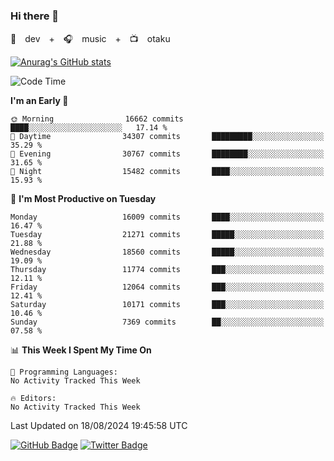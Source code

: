### Hi there 👋

🚀　dev　+　🎧　music　+　📺　otaku


[![Anurag's GitHub stats](https://github-readme-stats.vercel.app/api?username=koheitasaka&count_private=true&show_icons=true&theme=monokai)](https://github.com/koheitasaka/github-readme-stats)

<!--START_SECTION:waka-->
![Code Time](http://img.shields.io/badge/Code%20Time-1%2C161%20hrs%2023%20mins-blue)

**I'm an Early 🐤** 

```text
🌞 Morning                16662 commits       ████░░░░░░░░░░░░░░░░░░░░░   17.14 % 
🌆 Daytime                34307 commits       █████████░░░░░░░░░░░░░░░░   35.29 % 
🌃 Evening                30767 commits       ████████░░░░░░░░░░░░░░░░░   31.65 % 
🌙 Night                  15482 commits       ████░░░░░░░░░░░░░░░░░░░░░   15.93 % 
```
📅 **I'm Most Productive on Tuesday** 

```text
Monday                   16009 commits       ████░░░░░░░░░░░░░░░░░░░░░   16.47 % 
Tuesday                  21271 commits       █████░░░░░░░░░░░░░░░░░░░░   21.88 % 
Wednesday                18560 commits       █████░░░░░░░░░░░░░░░░░░░░   19.09 % 
Thursday                 11774 commits       ███░░░░░░░░░░░░░░░░░░░░░░   12.11 % 
Friday                   12064 commits       ███░░░░░░░░░░░░░░░░░░░░░░   12.41 % 
Saturday                 10171 commits       ███░░░░░░░░░░░░░░░░░░░░░░   10.46 % 
Sunday                   7369 commits        ██░░░░░░░░░░░░░░░░░░░░░░░   07.58 % 
```


📊 **This Week I Spent My Time On** 

```text
💬 Programming Languages: 
No Activity Tracked This Week

🔥 Editors: 
No Activity Tracked This Week
```


 Last Updated on 18/08/2024 19:45:58 UTC
<!--END_SECTION:waka-->

[![GitHub Badge](https://img.shields.io/badge/GitHub-100000?style=for-the-badge&logo=github&logoColor=white)](https://github.com/koheitasaka)
[![Twitter Badge](https://img.shields.io/badge/Twitter-1DA1F2?style=for-the-badge&logo=twitter&logoColor=white)](https://twitter.com/sleep_asleep_)
